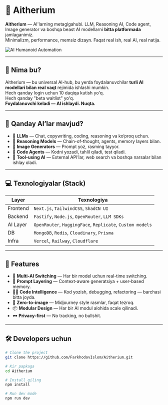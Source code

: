 # 🌌 Aitherium

**Aitherium** — AI'larning metagigahubi. LLM, Reasoning AI, Code agent, Image generator va boshqa beast AI modellarni **bitta platformada** jamlaganimiz.  
Minimalizm, performance, memsiz dizayn. Faqat real ish, real AI, real natija.

![AI Humanoid Automation](https://media.giphy.com/media/v1.Y2lkPTc5MGI3NjExZGMyZmZneTN0N2huMXI3OGhoaTNicDNpMmJocWJsY3o2eXh2emVnaSZlcD12MV9zdGlja2Vyc19zZWFyY2gmY3Q9cw/jY1r8EHyk4Ye9KUOUb/giphy.gif)

---

## 🚀 Nima bu?

Aitherium — bu universal AI-hub, bu yerda foydalanuvchilar **turli AI modellari bilan real vaqt** rejimida ishlashi mumkin.  
Hech qanday login uchun 10 daqiqa kutish yo'q.  
Hech qanday "beta waitlist" yo'q.  
**Foydalanuvchi keladi — AI ishlaydi. Nuqta.**

---

## 🧠 Qanday AI’lar mavjud?

- 🔮 **LLMs** — Chat, copywriting, coding, reasoning va ko‘proq uchun.
- 🧩 **Reasoning Models** — Chain-of-thought, agents, memory layers bilan.
- 🎨 **Image Generators** — Prompt yoz, rasming tayyor.
- 🤖 **Code Agents** — Kodni yozadi, tahlil qiladi, test qiladi.
- 🧠 **Tool-using AI** — External API’lar, web search va boshqa narsalar bilan ishlay oladi.

---

## 💻 Texnologiyalar (Stack)

| Layer | Texnologiya |
|-------|-------------|
| Frontend | `Next.js`, `TailwindCSS`, `ShadCN UI` |
| Backend | `Fastify`, `Node.js`, `OpenRouter`, `LLM SDKs` |
| AI Layer | `OpenRouter`, `HuggingFace`, `Replicate`, `Custom models` |
| DB | `MongoDB`, `Redis`, `Cloudinary`, `Prisma` |
| Infra | `Vercel`, `Railway`, `Cloudflare` |

---

## 🔐 Features

- 🔁 **Multi-AI Switching** — Har bir model uchun real-time switching.
- 🧠 **Prompt Layering** — Context-aware generatsiya + user-based memory.
- 🧑‍💻 **Code Intelligence** — Kod yozish, debugging, refactoring — barchasi bitta joyda.
- 🎨 **Zero-to-image** — Midjourney style rasmlar, faqat tezroq.
- 📦 **Modular Design** — Har bir AI modul alohida scale qilinadi.
- 🕶️ **Privacy-first** — No tracking, no bullshit.

---

## 🛠️ Developers uchun

```bash
# Clone the project
git clone https://github.com/FarkhodovIslom/Aitherium.git

# Kir papkaga
cd Aitherium

# Install qiling
npm install

# Run dev mode
npm run dev
